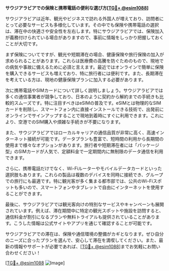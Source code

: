 **サウジアラビアでの保険と携帯電話の便利な選び方[[TG💪+ @esim1088](https://t.me/s/esim1088)]**

サウジアラビアは近年、観光やビジネスで訪れる外国人が増えており、訪問者にとって必要なサービスも多様化しています。その中でも保険や携帯電話の選択は、滞在中の快適さや安全性を左右します。特にサウジアラビアでは、保険加入が義務付けられている場合がありますので、事前に情報をしっかり把握しておくことが大切です。

まず保険についてですが、観光や短期滞在の場合、健康保険や旅行保険の加入が求められることがあります。これらは医療費の高騰を防ぐためのもので、現地での病気や事故に備えるために必須と言えます。最近ではオンラインで簡単に保険を購入できるサービスも増えており、特に旅行者には便利です。また、長期滞在を考えている方は、現地の健康保険プランに加入する必要があります。

次に携帯電話やSIMカードについて詳しく説明しましょう。サウジアラビアでは多くの通信事業者が競争しており、日本のように契約から解約までの手続きも比較的スムーズです。特に注目すべきはeSIMの普及です。eSIMとは物理的なSIMカードを削除し、スマートフォン内に直接インストールできる技術で、出発前にオンラインでサインアップすることで現地到着時にすぐに利用できます。これにより、空港でのSIM購入や煩雑な手続きが不要になります。

また、サウジアラビアではローカルキャリアの通信品質が非常に高く、高速インターネット接続が可能です。データプランも豊富で、短時間の利用から長期間の使用まで様々なオプションがあります。旅行者や短期滞在者には「パッケージ型」のSIMカードが人気で、定額料金で一定期間内に無制限のデータ通信を利用できます。

さらに、携帯電話だけでなく、Wi-Fiルーターやモバイルデータカードといった選択肢もあります。これらの製品は複数のデバイスを同時に接続でき、グループでの旅行にも最適です。特に観光客が多く集まる都市部では、公共のWi-Fiスポットも多いので、スマートフォンやタブレットで自由にインターネットを使用することができます。

最後に、サウジアラビアでは観光客向けの特別なサービスやキャンペーンも展開されています。例えば、滞在期間中に特定の観光スポットや施設を訪問すると、通信料金が割引になるプランや無料トライアルも提供されていることがあります。こうした情報は公式サイトやアプリを通じて確認することが可能です。

サウジアラビアでの滞在は、保険や通信環境の整備がカギとなります。ぜひ自分のニーズに合ったプランを選んで、安心して滞在を満喫してください。また、最新の情報やサポートが必要であれば、[[TG💪+ @esim1088](https://t.me/s/esim1088)]までお気軽にお問い合わせください！

[[TG💪+ @esim1088](https://t.me/s/esim1088) ![Image](https://i.postimg.cc/Y0z9fWf4/image.png)]